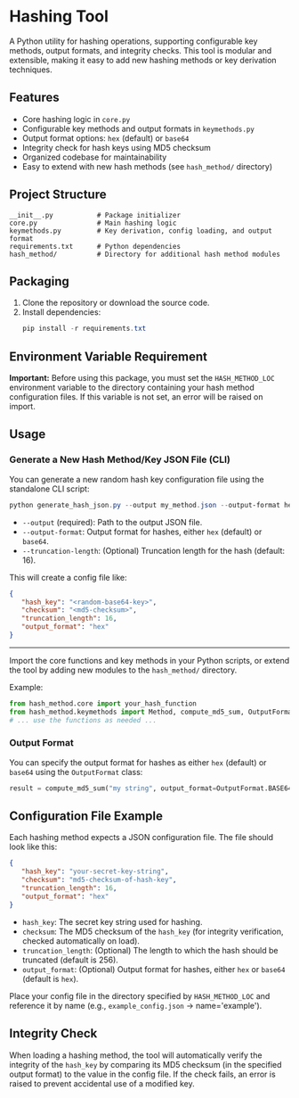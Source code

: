 # Hashing Tool

A Python utility for hashing operations, supporting configurable key methods, output formats, and integrity checks. This tool is modular and extensible, making it easy to add new hashing methods or key derivation techniques.

## Features
- Core hashing logic in `core.py`
- Configurable key methods and output formats in `keymethods.py`
- Output format options: `hex` (default) or `base64`
- Integrity check for hash keys using MD5 checksum
- Organized codebase for maintainability
- Easy to extend with new hash methods (see `hash_method/` directory)

## Project Structure
```
__init__.py           # Package initializer
core.py               # Main hashing logic
keymethods.py         # Key derivation, config loading, and output format
requirements.txt      # Python dependencies
hash_method/          # Directory for additional hash method modules
```

## Packaging
1. Clone the repository or download the source code.
2. Install dependencies:
   ```powershell
   pip install -r requirements.txt
   ```

## Environment Variable Requirement
**Important:** Before using this package, you must set the `HASH_METHOD_LOC` environment variable to the directory containing your hash method configuration files. If this variable is not set, an error will be raised on import.


## Usage
### Generate a New Hash Method/Key JSON File (CLI)

You can generate a new random hash key configuration file using the standalone CLI script:

```powershell
python generate_hash_json.py --output my_method.json --output-format hex --truncation-length 16
```

- `--output` (required): Path to the output JSON file.
- `--output-format`: Output format for hashes, either `hex` (default) or `base64`.
- `--truncation-length`: (Optional) Truncation length for the hash (default: 16).

This will create a config file like:

```json
{
   "hash_key": "<random-base64-key>",
   "checksum": "<md5-checksum>",
   "truncation_length": 16,
   "output_format": "hex"
}
```

---

Import the core functions and key methods in your Python scripts, or extend the tool by adding new modules to the `hash_method/` directory.

Example:
```python
from hash_method.core import your_hash_function
from hash_method.keymethods import Method, compute_md5_sum, OutputFormat
# ... use the functions as needed ...
```

### Output Format
You can specify the output format for hashes as either `hex` (default) or `base64` using the `OutputFormat` class:

```python
result = compute_md5_sum("my string", output_format=OutputFormat.BASE64)
```

## Configuration File Example

Each hashing method expects a JSON configuration file. The file should look like this:

```json
{
   "hash_key": "your-secret-key-string",
   "checksum": "md5-checksum-of-hash-key",
   "truncation_length": 16,
   "output_format": "hex"
}
```

- `hash_key`: The secret key string used for hashing.
- `checksum`: The MD5 checksum of the `hash_key` (for integrity verification, checked automatically on load).
- `truncation_length`: (Optional) The length to which the hash should be truncated (default is 256).
- `output_format`: (Optional) Output format for hashes, either `hex` or `base64` (default is `hex`).

Place your config file in the directory specified by `HASH_METHOD_LOC` and reference it by name (e.g., `example_config.json` → name='example').

## Integrity Check
When loading a hashing method, the tool will automatically verify the integrity of the `hash_key` by comparing its MD5 checksum (in the specified output format) to the value in the config file. If the check fails, an error is raised to prevent accidental use of a modified key.
